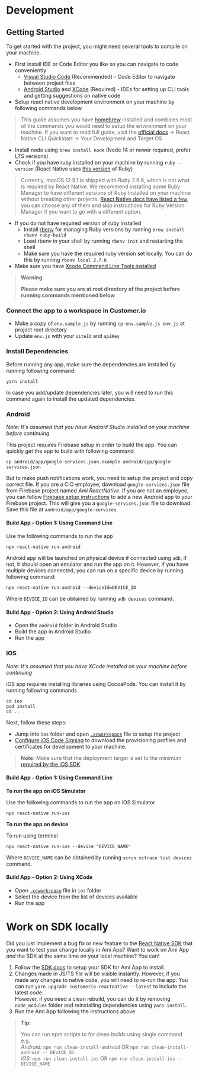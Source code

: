 # Development

## Getting Started

To get started with the project, you might need several tools to compile on your machine.

- First install IDE or Code Editor you like so you can navigate to code conveniently
  - [Visual Studio Code](https://code.visualstudio.com/) (Recommended) - Code Editor to navigate between project files
  - [Android Studio](https://developer.android.com/studio) and [XCode](https://developer.apple.com/xcode/) (Required) - IDEs for setting up CLI tools and getting suggestions on native code
- Setup react native development environment on your machine by following commands below

> This guide assumes you have [homebrew](https://brew.sh/) installed and combines most of the commands you would need to setup the environment on your machine. If you want to read full guide, visit the [official docs](https://reactnative.dev/docs/environment-setup) -> React Native CLI Quickstart -> Your Development and Target OS

  - Install node using `brew install node` (Node 14 or newer required, prefer LTS versions)
  - Check if you have ruby installed on your machine by running `ruby --version` (React Native uses [this version](/.ruby-version) of Ruby)

> Currently, macOS 12.5.1 is shipped with Ruby 2.6.8, which is not what is required by React Native. We recommend installing some Ruby Manager to have different versions of Ruby installed on your machine without breaking other projects. [React Native docs have listed a few](https://reactnative.dev/docs/environment-setup#ruby), you can choose any of them and skip instructions for Ruby Version Manager if you want to go with a different option.

 - If you do not have required version of ruby installed
   - Install [rbenv](https://github.com/rbenv/rbenv) for managing Ruby versions by running `brew install rbenv ruby-build`
   - Load rbenv in your shell by running `rbenv init` and restarting the shell
   - Make sure you have the required ruby version set locally. You can do this by running `rbenv local 2.7.6`
 - Make sure you have [Xcode Command Line Tools installed](https://stackoverflow.com/a/45566089)

> **Warning**
> 
> **Please make sure you are at root directory of the project before running commands mentioned below**

### Connect the app to a workspace in Customer.io

- Make a copy of `env.sample.js` by running `cp env.sample.js env.js` at project root directory
- Update `env.js` with your `siteId` and `apiKey`

### Install Dependencies

Before running any app, make sure the dependencies are installed by running following command:

```
yarn install
```

In case you add/update dependencies later, you will need to run this command again to install the updated dependencies.

### Android

*Note: It's assumed that you have Android Studio installed on your machine before continuing*

This project requires Firebase setup in order to build the app. You can quickly get the app to build with following command

```
cp android/app/google-services.json.example android/app/google-services.json
```

But to make push notifications work, you need to setup the project and copy correct file. If you are a CIO employee, download `google-services.json` file from Firebase project named *Ami ReactNative*. If you are not an employee, you can follow [Firebase setup instructions](https://firebase.google.com/docs/android/setup) to add a new Android app to your Firebase project. This will give you a `google-services.json` file to download. Save this file at `android/app/google-services`. 

#### Build App - Option 1: Using Command Line

Use the following commands to run the app

```
npx react-native run-android
```

Android app will be launched on physical device if connected using `adb`, if not, it should open an emulator and run the app on it. However, if you have multiple devices connected, you can run on a specific device by running following command:

```
npx react-native run-android --deviceId=DEVICE_ID
```

Where `DEVICE_ID` can be obtained by running `adb devices` command.

#### Build App - Option 2: Using Android Studio

- Open the `android` folder in Android Studio
- Build the app in Android Studio
- Run the app

### iOS

*Note: It's assumed that you have XCode installed on your machine before continuing*

iOS app requires installing libraries using CocoaPods. You can install it by running following commands

```
cd ios
pod install
cd ..
```

Next, follow these steps:

- Jump into `ios` folder and open [`.xcworkspace`](/ios/SampleApp.xcworkspace) file to setup the project
- [Configure iOS Code Signing](https://github.com/customerio/mobile/blob/main/ios_code_signing.md#how-do-i-setup-my-computer-for-code-signing) to download the provisioning profiles and certificates for development to your machine. 

> **Note:**
> Make sure that the deployment target is set to the minimum [required by the iOS SDK](https://github.com/customerio/customerio-ios#readme).

#### Build App - Option 1: Using Command Line

**To run the app on iOS Simulator**

Use the following commands to run the app on iOS Simulator

```
npx react-native run-ios
```
**To run the app on device**

To run using terminal

```
npx react-native run-ios --device "DEVICE_NAME"
```

Where `DEVICE_NAME` can be obtained by running `xcrun xctrace list devices` command.

#### Build App - Option 2: Using XCode

- Open [`.xcworkspace`](ios/SampleApp.xcworkspace) file in `ios` folder
- Select the device from the list of devices available
- Run the app 

# Work on SDK locally

Did you just implement a bug fix or new feature to the [React Native SDK](https://github.com/customerio/customerio-reactnative) that you want to test your change locally in Ami App? Want to work on Ami App *and* the SDK at the same time on your local machine? You can! 

1. Follow the [SDK docs](https://github.com/customerio/customerio-reactnative/blob/docs/dev-env/docs/dev-notes/DEVELOPMENT.md#work-on-amiapp-locally) to setup your SDK for Ami App to install.
1. Changes made in JS/TS file will be visible instantly. However, if you made any changes to native code, you will need to re-run the app. You can run `yarn upgrade customerio-reactnative --latest` to include the latest code.<br/>
However, if you need a clean rebuild, you can do it by removing `node_modules` folder and reinstalling dependencies using `yarn install`.
1. Run the Ami App following the instructions above.

> **Tip:**
>
> You can run npm scripts to for clean builds using single command
> <br/>e.g.
> <br/>*Android:* `npm run clean-install-android` OR `npm run clean-install-android -- DEVICE_ID`
> <br/>*iOS:* `npm run clean-install-ios` OR `npm run clean-install-ios -- DEVICE_NAME`
